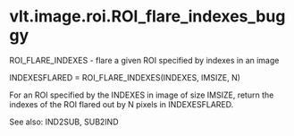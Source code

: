 # vlt.image.roi.ROI_flare_indexes_buggy

  ROI_FLARE_INDEXES - flare a given ROI specified by indexes in an image
 
   INDEXESFLARED = ROI_FLARE_INDEXES(INDEXES, IMSIZE, N)
 
   For an ROI specified by the INDEXES in image of size IMSIZE, return the
   indexes of the ROI flared out by N pixels in INDEXESFLARED.
 
   See also: IND2SUB, SUB2IND
